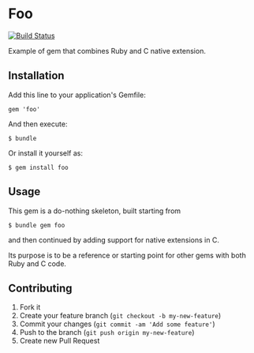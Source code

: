 # Foo

[![Build Status](https://travis-ci.org/neilslater/ruby_nex_c.png?branch=master)](http://travis-ci.org/neilslater/ruby_nex_c)

Example of gem that combines Ruby and C native extension.

## Installation

Add this line to your application's Gemfile:

    gem 'foo'

And then execute:

    $ bundle

Or install it yourself as:

    $ gem install foo

## Usage

This gem is a do-nothing skeleton, built starting from

    $ bundle gem foo

and then continued by adding support for native extensions in C.

Its purpose is to be a reference or starting point
for other gems with both Ruby and C code.

## Contributing

1. Fork it
2. Create your feature branch (`git checkout -b my-new-feature`)
3. Commit your changes (`git commit -am 'Add some feature'`)
4. Push to the branch (`git push origin my-new-feature`)
5. Create new Pull Request
